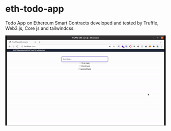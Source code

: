 # eth-todo-app
Todo App on Ethereum Smart Contracts developed and tested by Truffle, Web3.js, Core js and tailwindcss.

![Alt Text](https://github.com/mrbohem/eth-todo-app/blob/master/project.gif)
